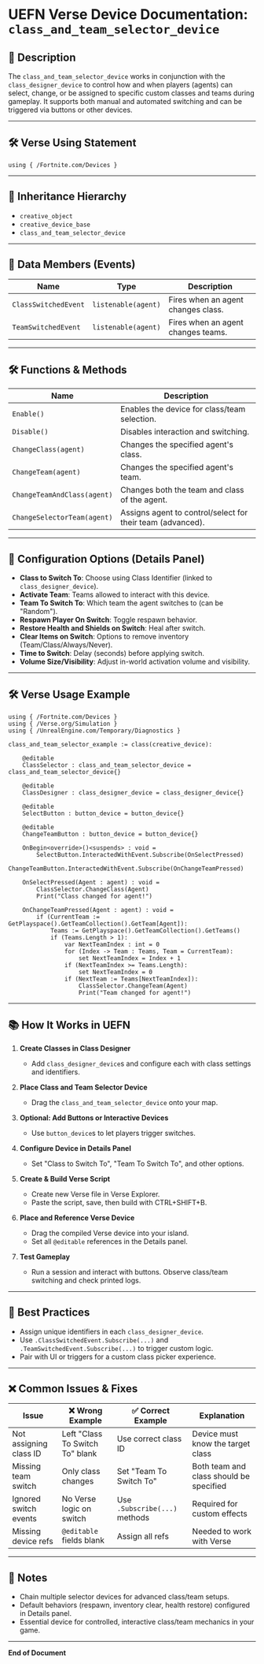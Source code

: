 # UEFN Verse Device Documentation: `class_and_team_selector_device`

## 📙 Description
The `class_and_team_selector_device` works in conjunction with the `class_designer_device` to control how and when players (agents) can select, change, or be assigned to specific custom classes and teams during gameplay. It supports both manual and automated switching and can be triggered via buttons or other devices.

---

## 🛠️ Verse Using Statement
```verse
using { /Fortnite.com/Devices }
```

---

## 🔗 Inheritance Hierarchy
- `creative_object`
- `creative_device_base`
- `class_and_team_selector_device`

---

## 🧹 Data Members (Events)
| Name | Type | Description |
|------|------|-------------|
| `ClassSwitchedEvent` | `listenable(agent)` | Fires when an agent changes class. |
| `TeamSwitchedEvent` | `listenable(agent)` | Fires when an agent changes teams. |

---

## 🛠️ Functions & Methods
| Name | Description |
|------|-------------|
| `Enable()` | Enables the device for class/team selection. |
| `Disable()` | Disables interaction and switching. |
| `ChangeClass(agent)` | Changes the specified agent's class. |
| `ChangeTeam(agent)` | Changes the specified agent's team. |
| `ChangeTeamAndClass(agent)` | Changes both the team and class of the agent. |
| `ChangeSelectorTeam(agent)` | Assigns agent to control/select for their team (advanced). |

---

## 🔎 Configuration Options (Details Panel)
- **Class to Switch To**: Choose using Class Identifier (linked to `class_designer_device`).
- **Activate Team**: Teams allowed to interact with this device.
- **Team To Switch To**: Which team the agent switches to (can be "Random").
- **Respawn Player On Switch**: Toggle respawn behavior.
- **Restore Health and Shields on Switch**: Heal after switch.
- **Clear Items on Switch**: Options to remove inventory (Team/Class/Always/Never).
- **Time to Switch**: Delay (seconds) before applying switch.
- **Volume Size/Visibility**: Adjust in-world activation volume and visibility.

---

## 🛠️ Verse Usage Example
```verse
using { /Fortnite.com/Devices }
using { /Verse.org/Simulation }
using { /UnrealEngine.com/Temporary/Diagnostics }

class_and_team_selector_example := class(creative_device):

    @editable
    ClassSelector : class_and_team_selector_device = class_and_team_selector_device{}

    @editable
    ClassDesigner : class_designer_device = class_designer_device{}

    @editable
    SelectButton : button_device = button_device{}

    @editable
    ChangeTeamButton : button_device = button_device{}

    OnBegin<override>()<suspends> : void =
        SelectButton.InteractedWithEvent.Subscribe(OnSelectPressed)
        ChangeTeamButton.InteractedWithEvent.Subscribe(OnChangeTeamPressed)

    OnSelectPressed(Agent : agent) : void =
        ClassSelector.ChangeClass(Agent)
        Print("Class changed for agent!")

    OnChangeTeamPressed(Agent : agent) : void =
        if (CurrentTeam := GetPlayspace().GetTeamCollection().GetTeam[Agent]):
            Teams := GetPlayspace().GetTeamCollection().GetTeams()
            if (Teams.Length > 1):
                var NextTeamIndex : int = 0
                for (Index -> Team : Teams, Team = CurrentTeam):
                    set NextTeamIndex = Index + 1
                if (NextTeamIndex >= Teams.Length):
                    set NextTeamIndex = 0
                if (NextTeam := Teams[NextTeamIndex]):
                    ClassSelector.ChangeTeam(Agent)
                    Print("Team changed for agent!")
```

---

## 📚 How It Works in UEFN
1. **Create Classes in Class Designer**
   - Add `class_designer_device`s and configure each with class settings and identifiers.

2. **Place Class and Team Selector Device**
   - Drag the `class_and_team_selector_device` onto your map.

3. **Optional: Add Buttons or Interactive Devices**
   - Use `button_device`s to let players trigger switches.

4. **Configure Device in Details Panel**
   - Set "Class to Switch To", "Team To Switch To", and other options.

5. **Create & Build Verse Script**
   - Create new Verse file in Verse Explorer.
   - Paste the script, save, then build with CTRL+SHIFT+B.

6. **Place and Reference Verse Device**
   - Drag the compiled Verse device into your island.
   - Set all `@editable` references in the Details panel.

7. **Test Gameplay**
   - Run a session and interact with buttons. Observe class/team switching and check printed logs.

---

## 🧠 Best Practices
- Assign unique identifiers in each `class_designer_device`.
- Use `.ClassSwitchedEvent.Subscribe(...)` and `.TeamSwitchedEvent.Subscribe(...)` to trigger custom logic.
- Pair with UI or triggers for a custom class picker experience.

---

## ❌ Common Issues & Fixes
| Issue | ❌ Wrong Example | ✅ Correct Example | Explanation |
|-------|--------------------|----------------------|-------------|
| Not assigning class ID | Left "Class To Switch To" blank | Use correct class ID | Device must know the target class |
| Missing team switch | Only class changes | Set "Team To Switch To" | Both team and class should be specified |
| Ignored switch events | No Verse logic on switch | Use `.Subscribe(...)` methods | Required for custom effects |
| Missing device refs | `@editable` fields blank | Assign all refs | Needed to work with Verse |

---

## 🔹 Notes
- Chain multiple selector devices for advanced class/team setups.
- Default behaviors (respawn, inventory clear, health restore) configured in Details panel.
- Essential device for controlled, interactive class/team mechanics in your game.

---

**End of Document**

